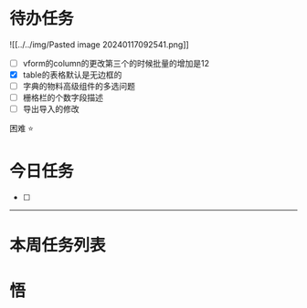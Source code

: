 # 待办任务
![[../../img/Pasted image 20240117092541.png]]

- [ ] vform的column的更改第三个的时候批量的增加是12
- [x] table的表格默认是无边框的
- [ ] 字典的物料高级组件的多选问题
- [ ] 栅格栏的个数字段描述
- [ ] 导出导入的修改

困难
⭐

# 今日任务
- [ ] 




------
# 本周任务列表



# 悟